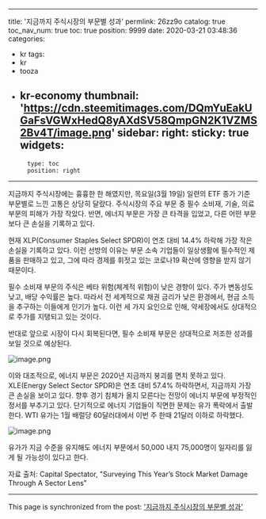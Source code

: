 
---
title: '지금까지 주식시장의 부문별 성과'
permlink: 26zz9o
catalog: true
toc_nav_num: true
toc: true
position: 9999
date: 2020-03-21 03:48:36
categories:
- kr
tags:
- kr
- tooza
- kr-economy
thumbnail: 'https://cdn.steemitimages.com/DQmYuEakUGaFsVGWxHedQ8yAXdSV58QmpGN2K1VZMS2Bv4T/image.png'
sidebar:
    right:
        sticky: true
widgets:
    -
        type: toc
        position: right
---


지금까지 주식시장에는 흉흉한 한 해였지만, 목요일(3월 19일) 일련의 ETF 종가 기준 부문별로 느낀 고통은 상당히 달랐다. 주식시장의 주요 부문 중 필수 소비재, 기술, 의료 부문의 피해가 가장 작았다. 반면, 에너지 부문은 가장 큰 타격을 입었고, 다른 어떤 부문보다 큰 손실을 기록하고 있다.


현재 XLP(Consumer Staples Select SPDR)이 연초 대비 14.4% 하락해 가장 작은 손실을 기록하고 있다. 이런 선방의 이유는 부문 소속 기업들이 일상생활에 필수적인 제품을 판매하고 있고, 그에 따라 경제를 휘젓고 있는 코로나19 확산에 영향을 받지 않기 때문이다.


필수 소비재 부문의 주식은 베타 위험(체계적 위험)이 낮은 경향이 있다. 주가 변동성도 낮고, 배당 수익률은 높다. 따라서 전 세계적으로 채권 금리가 낮은 환경에서, 현금 소득을 추구하는 이들에게 인기가 높다. 이런 세 가지 요인으로 인해, 약세장에서도 상대적으로 주가를 지탱되고 있는 것이다.


반대로 앞으로 시장이 다시 회복된다면, 필수 소비재 부문은 상대적으로 저조한 성과를 보일 것으로 예상된다.



![image.png](https://cdn.steemitimages.com/DQmYuEakUGaFsVGWxHedQ8yAXdSV58QmpGN2K1VZMS2Bv4T/image.png)



이와 대조적으로, 에너지 부문은 2020년 지금까지 붕괴를 면치 못하고 있다. XLE(Energy Select Sector SPDR)은 연초 대비 57.4% 하락하면서, 지금까지 가장 큰 손실을 보이고 있다. 향후 경기 침체가 올지 모른다는 전망이 에너지 부문에 부정적인 정서를 부추기고 있다. 단기적으로 에너지 기업들이 직면한 문제는 유가 폭락에서 출발한다. WTI 유가는 1월 배럴당 60달러대에서 이번 주 한때 21달러 이하로 하락했다.



![image.png](https://cdn.steemitimages.com/DQmb9L7tvUsJSzxvsqMfWPSC7Ljtvb99J5t1yrDur2qXK3i/image.png)



유가가 지금 수준을 유지해도 에너지 부문에서 50,000 내지 75,000명이 일자리를 잃게 될 가능성이 있다고 한다.


자료 출처: Capital Spectator, "Surveying This Year’s Stock Market Damage Through A Sector Lens"

- - -

This page is synchronized from the post: ['지금까지 주식시장의 부문별 성과'](https://steemit.com/@pius.pius/26zz9o)
